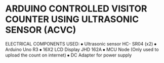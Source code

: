 # <b>ARDUINO CONTROLLED VISITOR COUNTER USING ULTRASONIC SENSOR  (ACVC)      </b>                                                      
 
 


ELECTRICAL COMPONENTS USED:
⦁	Ultrasonic sensor HC- SR04 (x2)
⦁	Arduino Uno R3
⦁	16X2 LCD Display JHD 162A
⦁	MCU Node (Only used to upload the count on internet)
⦁	DC Adapter for power supply
